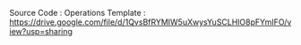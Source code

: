 Source Code : 
Operations Template : https://drive.google.com/file/d/1QvsBfRYMIW5uXwysYuSCLHlO8pFYmIFO/view?usp=sharing
